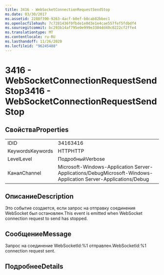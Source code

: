 ```yaml
---
title: 3416 - WebSocketConnectionRequestSendStop
ms.date: 03/30/2017
ms.assetid: 2288f390-9263-4acf-b0ef-b0cab82bbec1
ms.openlocfilehash: 7c7281436f0fbde1e0d3e1e4cae557fef5fdbdf4
ms.sourcegitcommit: bc293b14af795e0e999e3304dd40c0222cf2ffe4
ms.translationtype: MT
ms.contentlocale: ru-RU
ms.lasthandoff: 11/26/2020
ms.locfileid: "96245488"
---
```

# <a name="3416---websocketconnectionrequestsendstop"></a><span data-ttu-id="0b46a-102">3416 - WebSocketConnectionRequestSendStop</span><span class="sxs-lookup"><span data-stu-id="0b46a-102">3416 - WebSocketConnectionRequestSendStop</span></span>

## <a name="properties"></a><span data-ttu-id="0b46a-103">Свойства</span><span class="sxs-lookup"><span data-stu-id="0b46a-103">Properties</span></span>  
  
|||  
|-|-|  
|<span data-ttu-id="0b46a-104">ID</span><span class="sxs-lookup"><span data-stu-id="0b46a-104">ID</span></span>|<span data-ttu-id="0b46a-105">3416</span><span class="sxs-lookup"><span data-stu-id="0b46a-105">3416</span></span>|  
|<span data-ttu-id="0b46a-106">Keywords</span><span class="sxs-lookup"><span data-stu-id="0b46a-106">Keywords</span></span>|<span data-ttu-id="0b46a-107">HTTP</span><span class="sxs-lookup"><span data-stu-id="0b46a-107">HTTP</span></span>|  
|<span data-ttu-id="0b46a-108">Level</span><span class="sxs-lookup"><span data-stu-id="0b46a-108">Level</span></span>|<span data-ttu-id="0b46a-109">Подробный</span><span class="sxs-lookup"><span data-stu-id="0b46a-109">Verbose</span></span>|  
|<span data-ttu-id="0b46a-110">Канал</span><span class="sxs-lookup"><span data-stu-id="0b46a-110">Channel</span></span>|<span data-ttu-id="0b46a-111">Microsoft-Windows-Application Server-Applications/Debug</span><span class="sxs-lookup"><span data-stu-id="0b46a-111">Microsoft-Windows-Application Server-Applications/Debug</span></span>|  
  
## <a name="description"></a><span data-ttu-id="0b46a-112">Описание</span><span class="sxs-lookup"><span data-stu-id="0b46a-112">Description</span></span>  

 <span data-ttu-id="0b46a-113">Это событие создается, если запрос на отправку соединения WebSocket был остановлен.</span><span class="sxs-lookup"><span data-stu-id="0b46a-113">This event is emitted when WebSocket connection request to send has stopped.</span></span>  
  
## <a name="message"></a><span data-ttu-id="0b46a-114">Сообщение</span><span class="sxs-lookup"><span data-stu-id="0b46a-114">Message</span></span>  

 <span data-ttu-id="0b46a-115">Запрос на соединение WebSocketId:%1 отправлен.</span><span class="sxs-lookup"><span data-stu-id="0b46a-115">WebSocketId:%1 connection request sent.</span></span>  
  
## <a name="details"></a><span data-ttu-id="0b46a-116">Подробнее</span><span class="sxs-lookup"><span data-stu-id="0b46a-116">Details</span></span>
